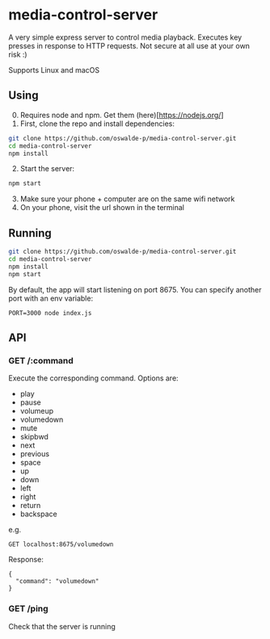 # media-control-server

A very simple express server to control media playback. Executes key presses in response to HTTP requests. Not secure at all use at your own risk :)

Supports Linux and macOS

## Using

0. Requires node and npm. Get them (here)[https://nodejs.org/]
1. First, clone the repo and install dependencies:

```bash
git clone https://github.com/oswalde-p/media-control-server.git
cd media-control-server
npm install
```

2. Start the server:
```bash
npm start
```

3. Make sure your phone + computer are on the same wifi network
4. On your phone, visit the url shown in the terminal


## Running

```bash
git clone https://github.com/oswalde-p/media-control-server.git
cd media-control-server
npm install
npm start
```

By default, the app will start listening on port 8675. You can specify another port with an env variable:
```
PORT=3000 node index.js
```

## API

### GET /:command
Execute the corresponding command. Options are:
- play
- pause
- volumeup
- volumedown
- mute
- skipbwd
- next
- previous
- space
- up
- down
- left
- right
- return
- backspace

e.g.
```
GET localhost:8675/volumedown
```
Response:
```
{
  "command": "volumedown"
}
```

### GET /ping
Check that the server is running
